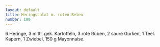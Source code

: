 ```yaml
---
layout: default
title: Heringssalat m. roten Beten
number: 100
---
```


6 Heringe, 3 mittl. gek. Kartoffeln, 3 rote Rüben, 2 saure Gurken, 1 Teel. Kapern, 1 Zwiebel, 150 g Mayonnaise.
